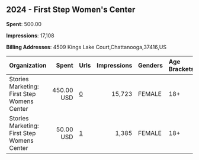 ## 2024 - First Step Women's Center 
**Spent**: 500.00

**Impressions**: 17,108

**Billing Addresses**: 4509 Kings Lake Court,Chattanooga,37416,US

|Organization|Spent|Urls|Impressions|Genders|Age Brackets|Country Codes|
|:---|---:|:---|---:|:---|:---|:---|
|Stories Marketing: First Step Womens Center|450.00 USD|[0](https://www.snap.com/political-ads/asset/7eae9bff69708fadc40a24a85e36f74c1e208d346d32c866ab9eadaf174e5b56?mediaType=mp4)|15,723|FEMALE|18+|united states|
|Stories Marketing: First Step Womens Center|50.00 USD|[1](https://www.snap.com/political-ads/asset/c96a76b34412149e5139a655fb83519d09eb9cc0ed1da1db728a47231ab8df5a?mediaType=mp4)|1,385|FEMALE|18+|united states|
